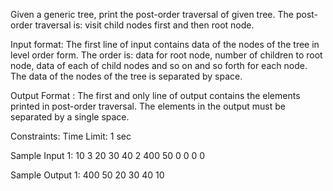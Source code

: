 Given a generic tree, print the post-order traversal of given tree.
The post-order traversal is: visit child nodes first and then root node.

Input format:
The first line of input contains data of the nodes of the tree in level order form. The order is: data for root node, number of children to root node, data of each of child nodes and so on and so forth for each node. The data of the nodes of the tree is separated by space.

Output Format :
The first and only line of output contains the elements printed in post-order traversal. The elements in the output must be separated by a single space.

Constraints:
Time Limit: 1 sec

Sample Input 1:
10 3 20 30 40 2 400 50 0 0 0 0 

Sample Output 1:
400 50 20 30 40 10

